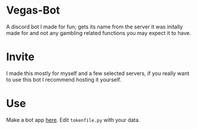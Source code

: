 # Vegas-Bot
A discord bot I made for fun; gets its name from the server it was initally made for and not any gambling related functions you may expect it to have.
# Invite
I made this mostly for myself and a few selected servers, if you really want to use this bot I recommend hosting it yourself.
# Use
Make a bot app [here](https://discordapp.com/developers/applications/). 
Edit `tokenfile.py` with your data.
